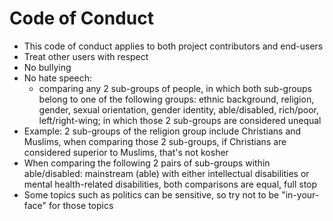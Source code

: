 # Code of Conduct
* This code of conduct applies to both project contributors and end-users
* Treat other users with respect
* No bullying
* No hate speech: 
  * comparing any 2 sub-groups of people, in which both sub-groups belong to one of the following groups: 
    ethnic background, religion, gender, sexual orientation, gender identity, able/disabled, rich/poor, left/right-wing; 
    in which those 2 sub-groups are considered unequal
* Example: 2 sub-groups of the religion group include Christians and Muslims, when comparing those 2 sub-groups, 
  if Christians are considered superior to Muslims, that's not kosher
* When comparing the following 2 pairs of sub-groups within able/disabled: mainstream (able) with either 
  intellectual disabilities or mental health-related disabilities, both comparisons are equal, full stop
* Some topics such as politics can be sensitive, so try not to be "in-your-face" for those topics
